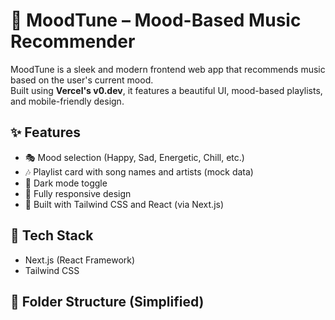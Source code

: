 # 🎵 MoodTune – Mood-Based Music Recommender

MoodTune is a sleek and modern frontend web app that recommends music based on the user's current mood.  
Built using **Vercel's v0.dev**, it features a beautiful UI, mood-based playlists, and mobile-friendly design.

## ✨ Features

- 🎭 Mood selection (Happy, Sad, Energetic, Chill, etc.)
- 🎶 Playlist card with song names and artists (mock data)
- 🌙 Dark mode toggle
- 📱 Fully responsive design
- 🎨 Built with Tailwind CSS and React (via Next.js)

## 🚀 Tech Stack

- Next.js (React Framework)
- Tailwind CSS

## 🔧 Folder Structure (Simplified)

